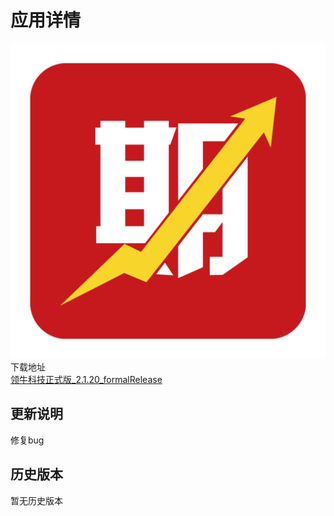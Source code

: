 # 应用详情

![logo-web](img/logo-web.png)
下载地址  
[领牛科技正式版_2.1.20_formalRelease](apk/%E9%A2%86%E7%89%9B%E7%A7%91%E6%8A%80%E6%AD%A3%E5%BC%8F%E7%89%88_2.1.20_formalRelease.apk)

## 更新说明

修复bug

## 历史版本

暂无历史版本

